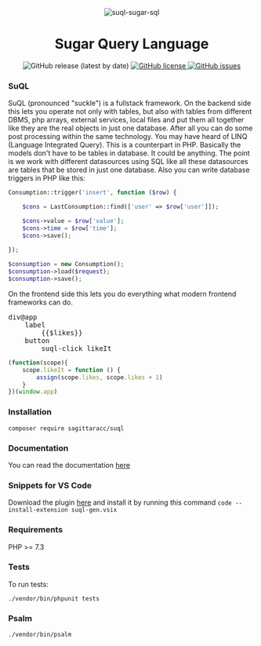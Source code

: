 <div align="center"><img src="https://i.postimg.cc/bvpF0Xhd/suql.png" alt="suql-sugar-sql" border="0"></div>
<h1 align="center">Sugar Query Language</h1>
<div align="center">
  <img src="https://img.shields.io/github/v/release/sagittaracc/suql" alt="GitHub release (latest by date)"/>
  <a href="https://github.com/sagittaracc/suql/blob/master/LICENSE">
    <img src="https://img.shields.io/github/license/sagittaracc/suql" alt="GitHub license"/>
  </a>
  <a href="https://github.com/sagittaracc/suql/issues">
    <img src="https://img.shields.io/github/issues/sagittaracc/suql" alt="GitHub issues"/>
  </a>
</div>

### SuQL
SuQL (pronounced "suckle") is a fullstack framework. On the backend side this lets you operate not only with tables, but also with tables from different DBMS, php arrays, external services, local files and put them all together like they are the real objects in just one database. After all you can do some post processing within the same technology.
You may have heard of LINQ (Language Integrated Query). This is a counterpart in PHP.
Basically the models don't have to be tables in database. It could be anything. The point is we work with different datasources using SQL like all these datasources are tables that be stored in just one database.
Also you can write database triggers in PHP like this:
```php
Consumption::trigger('insert', function ($row) {

    $cons = LastConsumption::find(['user' => $row['user']]);

    $cons->value = $row['value'];
    $cons->time = $row['time'];
    $cons->save();
    
});

$consumption = new Consumption();
$consumption->load($request);
$consumption->save();
```

On the frontend side this lets you do everything what modern frontend frameworks can do.

<pre>
div@app
    label
        {{$likes}}
    button
        suql-click likeIt
</pre>
```js
(function(scope){
    scope.likeIt = function () {
        assign(scope.likes, scope.likes + 1)
    }
})(window.app)
```

### Installation
`composer require sagittaracc/suql`

### Documentation
You can read the documentation [here](https://github.com/sagittaracc/suql/blob/master/docs/index.md)

### Snippets for VS Code
Download the plugin [here](https://github.com/sagittaracc/suql-gen) and install it by running this command `code --install-extension suql-gen.vsix`

### Requirements
PHP >= 7.3

### Tests
To run tests:

`./vendor/bin/phpunit tests`

### Psalm
`./vendor/bin/psalm`
